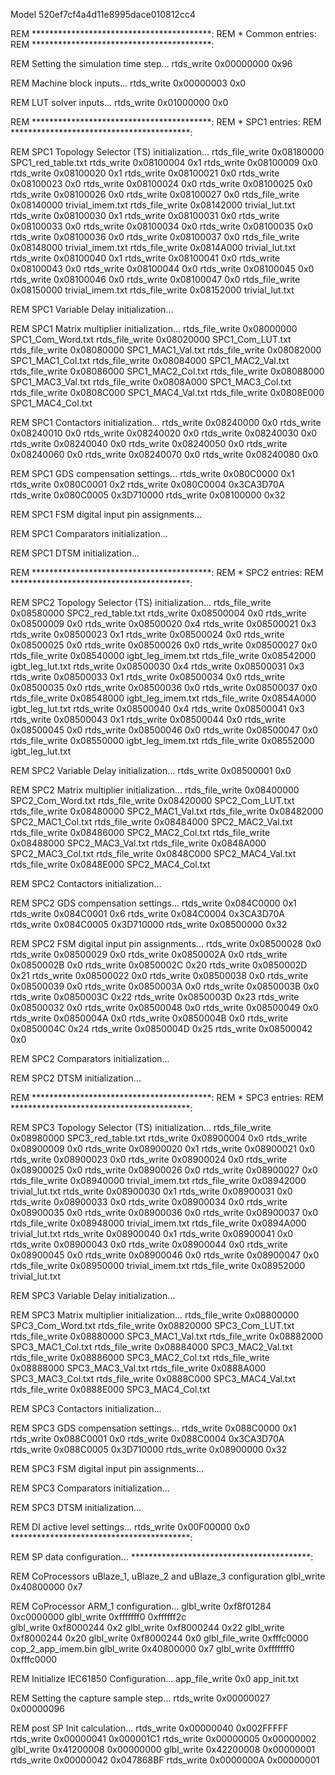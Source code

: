 Model 520ef7cf4a4d11e8995dace010812cc4 

REM *****************************************: 
REM * Common entries:
REM *****************************************:

REM Setting the simulation time step... 
rtds_write 0x00000000 0x96

REM Machine block inputs... 
rtds_write 0x00000003 0x0

REM LUT solver inputs... 
rtds_write 0x01000000 0x0

REM *****************************************: 
REM * SPC1 entries:
REM *****************************************:
 
REM SPC1 Topology Selector (TS) initialization... 
rtds_file_write 0x08180000 SPC1_red_table.txt
rtds_write 0x08100004 0x1
rtds_write 0x08100009 0x0
rtds_write 0x08100020 0x1
rtds_write 0x08100021 0x0
rtds_write 0x08100023 0x0
rtds_write 0x08100024 0x0
rtds_write 0x08100025 0x0
rtds_write 0x08100026 0x0
rtds_write 0x08100027 0x0
rtds_file_write 0x08140000 trivial_imem.txt 
rtds_file_write 0x08142000 trivial_lut.txt 
rtds_write 0x08100030 0x1
rtds_write 0x08100031 0x0
rtds_write 0x08100033 0x0
rtds_write 0x08100034 0x0
rtds_write 0x08100035 0x0
rtds_write 0x08100036 0x0
rtds_write 0x08100037 0x0
rtds_file_write 0x08148000 trivial_imem.txt 
rtds_file_write 0x0814A000 trivial_lut.txt 
rtds_write 0x08100040 0x1
rtds_write 0x08100041 0x0
rtds_write 0x08100043 0x0
rtds_write 0x08100044 0x0
rtds_write 0x08100045 0x0
rtds_write 0x08100046 0x0
rtds_write 0x08100047 0x0
rtds_file_write 0x08150000 trivial_imem.txt 
rtds_file_write 0x08152000 trivial_lut.txt 

REM SPC1 Variable Delay initialization... 

REM SPC1 Matrix multiplier initialization... 
rtds_file_write 0x08000000 SPC1_Com_Word.txt
rtds_file_write 0x08020000 SPC1_Com_LUT.txt
rtds_file_write 0x08080000 SPC1_MAC1_Val.txt
rtds_file_write 0x08082000 SPC1_MAC1_Col.txt
rtds_file_write 0x08084000 SPC1_MAC2_Val.txt
rtds_file_write 0x08086000 SPC1_MAC2_Col.txt
rtds_file_write 0x08088000 SPC1_MAC3_Val.txt
rtds_file_write 0x0808A000 SPC1_MAC3_Col.txt
rtds_file_write 0x0808C000 SPC1_MAC4_Val.txt
rtds_file_write 0x0808E000 SPC1_MAC4_Col.txt

REM SPC1 Contactors initialization... 
rtds_write 0x08240000 0x0 
rtds_write 0x08240010 0x0 
rtds_write 0x08240020 0x0 
rtds_write 0x08240030 0x0 
rtds_write 0x08240040 0x0 
rtds_write 0x08240050 0x0 
rtds_write 0x08240060 0x0 
rtds_write 0x08240070 0x0 
rtds_write 0x08240080 0x0 

REM SPC1 GDS compensation settings... 
rtds_write 0x080C0000 0x1
rtds_write 0x080C0001 0x2
rtds_write 0x080C0004 0x3CA3D70A
rtds_write 0x080C0005 0x3D710000
rtds_write 0x08100000 0x32

REM SPC1 FSM digital input pin assignments... 

REM SPC1 Comparators initialization... 

REM SPC1 DTSM initialization... 

REM *****************************************: 
REM * SPC2 entries:
REM *****************************************:
 
REM SPC2 Topology Selector (TS) initialization... 
rtds_file_write 0x08580000 SPC2_red_table.txt
rtds_write 0x08500004 0x0
rtds_write 0x08500009 0x0
rtds_write 0x08500020 0x4
rtds_write 0x08500021 0x3
rtds_write 0x08500023 0x1
rtds_write 0x08500024 0x0
rtds_write 0x08500025 0x0
rtds_write 0x08500026 0x0
rtds_write 0x08500027 0x0
rtds_file_write 0x08540000 igbt_leg_imem.txt 
rtds_file_write 0x08542000 igbt_leg_lut.txt 
rtds_write 0x08500030 0x4
rtds_write 0x08500031 0x3
rtds_write 0x08500033 0x1
rtds_write 0x08500034 0x0
rtds_write 0x08500035 0x0
rtds_write 0x08500036 0x0
rtds_write 0x08500037 0x0
rtds_file_write 0x08548000 igbt_leg_imem.txt 
rtds_file_write 0x0854A000 igbt_leg_lut.txt 
rtds_write 0x08500040 0x4
rtds_write 0x08500041 0x3
rtds_write 0x08500043 0x1
rtds_write 0x08500044 0x0
rtds_write 0x08500045 0x0
rtds_write 0x08500046 0x0
rtds_write 0x08500047 0x0
rtds_file_write 0x08550000 igbt_leg_imem.txt 
rtds_file_write 0x08552000 igbt_leg_lut.txt 

REM SPC2 Variable Delay initialization... 
rtds_write 0x08500001 0x0

REM SPC2 Matrix multiplier initialization... 
rtds_file_write 0x08400000 SPC2_Com_Word.txt
rtds_file_write 0x08420000 SPC2_Com_LUT.txt
rtds_file_write 0x08480000 SPC2_MAC1_Val.txt
rtds_file_write 0x08482000 SPC2_MAC1_Col.txt
rtds_file_write 0x08484000 SPC2_MAC2_Val.txt
rtds_file_write 0x08486000 SPC2_MAC2_Col.txt
rtds_file_write 0x08488000 SPC2_MAC3_Val.txt
rtds_file_write 0x0848A000 SPC2_MAC3_Col.txt
rtds_file_write 0x0848C000 SPC2_MAC4_Val.txt
rtds_file_write 0x0848E000 SPC2_MAC4_Col.txt

REM SPC2 Contactors initialization... 

REM SPC2 GDS compensation settings... 
rtds_write 0x084C0000 0x1
rtds_write 0x084C0001 0x6
rtds_write 0x084C0004 0x3CA3D70A
rtds_write 0x084C0005 0x3D710000
rtds_write 0x08500000 0x32

REM SPC2 FSM digital input pin assignments... 
rtds_write 0x08500028 0x0 
rtds_write 0x08500029 0x0 
rtds_write 0x0850002A 0x0 
rtds_write 0x0850002B 0x0 
rtds_write 0x0850002C 0x20 
rtds_write 0x0850002D 0x21 
rtds_write 0x08500022 0x0 
rtds_write 0x08500038 0x0 
rtds_write 0x08500039 0x0 
rtds_write 0x0850003A 0x0 
rtds_write 0x0850003B 0x0 
rtds_write 0x0850003C 0x22 
rtds_write 0x0850003D 0x23 
rtds_write 0x08500032 0x0 
rtds_write 0x08500048 0x0 
rtds_write 0x08500049 0x0 
rtds_write 0x0850004A 0x0 
rtds_write 0x0850004B 0x0 
rtds_write 0x0850004C 0x24 
rtds_write 0x0850004D 0x25 
rtds_write 0x08500042 0x0 

REM SPC2 Comparators initialization... 

REM SPC2 DTSM initialization... 

REM *****************************************: 
REM * SPC3 entries:
REM *****************************************:
 
REM SPC3 Topology Selector (TS) initialization... 
rtds_file_write 0x08980000 SPC3_red_table.txt
rtds_write 0x08900004 0x0
rtds_write 0x08900009 0x0
rtds_write 0x08900020 0x1
rtds_write 0x08900021 0x0
rtds_write 0x08900023 0x0
rtds_write 0x08900024 0x0
rtds_write 0x08900025 0x0
rtds_write 0x08900026 0x0
rtds_write 0x08900027 0x0
rtds_file_write 0x08940000 trivial_imem.txt 
rtds_file_write 0x08942000 trivial_lut.txt 
rtds_write 0x08900030 0x1
rtds_write 0x08900031 0x0
rtds_write 0x08900033 0x0
rtds_write 0x08900034 0x0
rtds_write 0x08900035 0x0
rtds_write 0x08900036 0x0
rtds_write 0x08900037 0x0
rtds_file_write 0x08948000 trivial_imem.txt 
rtds_file_write 0x0894A000 trivial_lut.txt 
rtds_write 0x08900040 0x1
rtds_write 0x08900041 0x0
rtds_write 0x08900043 0x0
rtds_write 0x08900044 0x0
rtds_write 0x08900045 0x0
rtds_write 0x08900046 0x0
rtds_write 0x08900047 0x0
rtds_file_write 0x08950000 trivial_imem.txt 
rtds_file_write 0x08952000 trivial_lut.txt 

REM SPC3 Variable Delay initialization... 

REM SPC3 Matrix multiplier initialization... 
rtds_file_write 0x08800000 SPC3_Com_Word.txt
rtds_file_write 0x08820000 SPC3_Com_LUT.txt
rtds_file_write 0x08880000 SPC3_MAC1_Val.txt
rtds_file_write 0x08882000 SPC3_MAC1_Col.txt
rtds_file_write 0x08884000 SPC3_MAC2_Val.txt
rtds_file_write 0x08886000 SPC3_MAC2_Col.txt
rtds_file_write 0x08888000 SPC3_MAC3_Val.txt
rtds_file_write 0x0888A000 SPC3_MAC3_Col.txt
rtds_file_write 0x0888C000 SPC3_MAC4_Val.txt
rtds_file_write 0x0888E000 SPC3_MAC4_Col.txt

REM SPC3 Contactors initialization... 

REM SPC3 GDS compensation settings... 
rtds_write 0x088C0000 0x1
rtds_write 0x088C0001 0x0
rtds_write 0x088C0004 0x3CA3D70A
rtds_write 0x088C0005 0x3D710000
rtds_write 0x08900000 0x32

REM SPC3 FSM digital input pin assignments... 

REM SPC3 Comparators initialization... 

REM SPC3 DTSM initialization... 

REM DI active level settings... 
rtds_write 0x00F00000 0x0 
*****************************************:


REM SP data configuration...
*****************************************:


REM CoProcessors uBlaze_1, uBlaze_2 and uBlaze_3 configuration
glbl_write 0x40800000 0x7


REM CoProcessor ARM_1 configuration...
glbl_write 0xf8f01284 0xc0000000
glbl_write 0xfffffff0 0xffffff2c  
glbl_write 0xf8000244 0x2
glbl_write 0xf8000244 0x22
glbl_write 0xf8000244 0x20
glbl_write 0xf8000244 0x0
glbl_file_write 0xfffc0000 cop_2_app_imem.bin
glbl_write 0x40800000 0x7
glbl_write 0xfffffff0 0xfffc0000


REM Initialize IEC61850 Configuration...
app_file_write 0x0 app_init.txt


REM Setting the capture sample step...
rtds_write 0x00000027 0x00000096


REM post SP Init calculation...
rtds_write 0x00000040 0x002FFFFF
rtds_write 0x00000041 0x000001C1
rtds_write 0x00000005 0x00000002
glbl_write 0x41200008 0x00000000
glbl_write 0x42200008 0x00000001
rtds_write 0x00000042 0x047868BF
rtds_write 0x0000000A 0x00000001